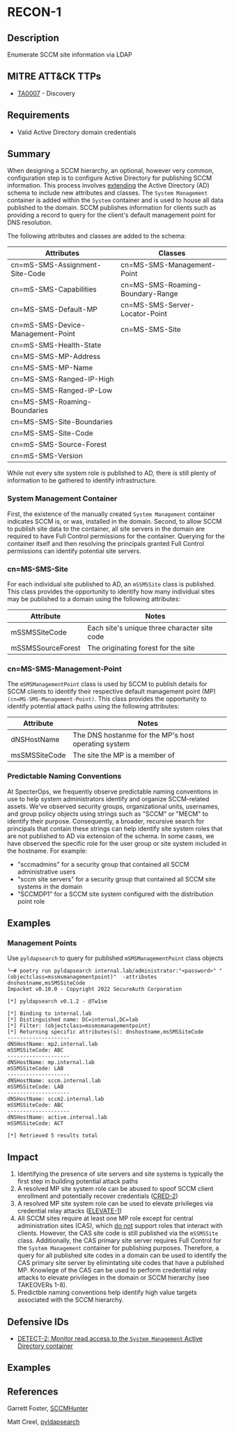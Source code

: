 # RECON-1

## Description
Enumerate SCCM site information via LDAP

## MITRE ATT&CK TTPs
- [TA0007](https://attack.mitre.org/tactics/TA0007/) - Discovery

## Requirements
- Valid Active Directory domain credentials

## Summary
When designing a SCCM hierarchy, an optional, however very common, configuration step is to configure Active Directory for publishing SCCM information. This process involves [extending](https://learn.microsoft.com/en-us/mem/configmgr/core/plan-design/network/schema-extensions) the Active Directory (AD) schema to include new attributes and classes. The `System Management` container is added within the `System` container and is used to house all data published to the domain. SCCM publishes information for clients such as providing a record to query for the client's default management point for DNS resolution.

The following attributes and classes are added to the schema:

| Attributes | Classes |
|----------|-------------|
|cn=mS-SMS-Assignment-Site-Code| cn=MS-SMS-Management-Point|
|cn=mS-SMS-Capabilities| cn=MS-SMS-Roaming-Boundary-Range
|cn=MS-SMS-Default-MP|cn=MS-SMS-Server-Locator-Point
|cn=mS-SMS-Device-Management-Point|cn=MS-SMS-Site
|cn=mS-SMS-Health-State|
|cn=MS-SMS-MP-Address|
|cn=MS-SMS-MP-Name|
|cn=MS-SMS-Ranged-IP-High|
|cn=MS-SMS-Ranged-IP-Low|
|cn=MS-SMS-Roaming-Boundaries|
|cn=MS-SMS-Site-Boundaries|
|cn=MS-SMS-Site-Code|
|cn=mS-SMS-Source-Forest|
|cn=mS-SMS-Version

While not every site system role is published to AD, there is still plenty of information to be gathered to identify infrastructure. 

### System Management Container
First, the existence of the manually created `System Management` container indicates SCCM is, or was, installed in the domain. Second, to allow SCCM to publish site data to the  container,  all site servers in the domain are required to have Full Control permissions for the container. Querying for the container itself and then resolving the principals granted Full Control permissions can identify potential site servers.

### cn=MS-SMS-Site
For each individual site published to AD, an `mSSMSSite` class is published. This class provides the opportunity to identify how many individual sites may be published to a domain using the following attributes:

|Attribute| Notes|
|---------|------|
|mSSMSSiteCode|Each site's unique three character site code|
|mSSMSSourceForest| The originating forest for the site|


### cn=MS-SMS-Management-Point
The `mSMSManagementPoint` class is used by SCCM to publish details for SCCM clients to identify their respective default management point (MP) `(cn=MS-SMS-Management-Point)`. This class provides the opportunity to identify potential attack paths using the following attributes:

|Attribute|Notes|
|---------|-----|
|dNSHostName|The DNS hostanme for the MP's host operating system|
|msSMSSiteCode|The site the MP is a member of|


### Predictable Naming Conventions
At SpecterOps, we frequently observe predictable naming conventions in use to help system administrators identify and organize SCCM-related assets. We've observed security groups, organizational units, usernames, and group policy objects using strings such as "SCCM" or "MECM" to identify their purpose. Consequently, a broader, recursive search for principals that contain these strings can help identify site system roles that are not published to AD via extension of the schema. In some cases, we have observed the specific role for the user group or site system included in the hostname. For example:

- "sccmadmins" for a security group that contained all SCCM administrative users
- "sccm site servers" for a security group that contained all SCCM site systems in the domain
- "SCCMDP1" for a SCCM site system configured with the distribution point role

## Examples

### Management Points
Use `pyldapsearch` to query for published `mSMSManagementPoint` class objects


```
└─# poetry run pyldapsearch internal.lab/administrator:"<password>" "(objectclass=mssmsmanagementpoint)"  -attributes dnshostname,msSMSSiteCode
Impacket v0.10.0 - Copyright 2022 SecureAuth Corporation

[*] pyldapsearch v0.1.2 - @Tw1sm

[*] Binding to internal.lab
[*] Distinguished name: DC=internal,DC=lab
[*] Filter: (objectclass=mssmsmanagementpoint)
[*] Returning specific attributes(s): dnshostname,msSMSSiteCode
--------------------
dNSHostName: mp2.internal.lab
mSSMSSiteCode: ABC
--------------------
dNSHostName: mp.internal.lab
mSSMSSiteCode: LAB
--------------------
dNSHostName: sccm.internal.lab
mSSMSSiteCode: LAB
--------------------
dNSHostName: sccm2.internal.lab
mSSMSSiteCode: ABC
--------------------
dNSHostName: active.internal.lab
mSSMSSiteCode: ACT

[*] Retrieved 5 results total

```

## Impact
1. Identifying the presence of site servers and site systems is typically the first step in building potential attack paths
2. A resolved MP site system role can be abused to spoof SCCM client enrollment and potentially recover credentials ([CRED-2](../../CRED/CRED-2/cred-2_description.md))
3. A resolved MP site system role can be used to elevate privileges via credential relay attacks ([ELEVATE-1](../../ELEVATE/ELEVATE-1/ELEVATE-1_description.md))
4. All SCCM sites require at least one MP role except for central administration sites (CAS), which [do not](https://learn.microsoft.com/en-us/mem/configmgr/core/plan-design/hierarchy/design-a-hierarchy-of-sites#BKMK_ChooseCAS) support roles that interact with clients. However, the CAS site code is still published via the `mSSMSSite` class. Additionally, the CAS primary site server requires Full Control for the `System Management` container for publishing purposes. Therefore, a query for all published site codes in a domain can be used to identify the CAS primary site server by elimintating site codes that have a published MP. Knowlege of the CAS can be used to perform credential relay attacks to elevate privileges in the domain or SCCM hierarchy (see TAKEOVERs 1-8).
5. Predictble naming conventions help identify high value targets associated with the SCCM hierarchy.

## Defensive IDs
- [DETECT-2: Monitor read access to the `System Management` Active Directory container](../../../defense-techniques/DETECT/DETECT-2/detect-2_description.md)

## Examples


## References
Garrett Foster, [SCCMHunter](https://github.com/garrettfoster13/sccmhunter)

Matt Creel, [pyldapsearch](https://github.com/Tw1sm/pyldapsearch)
